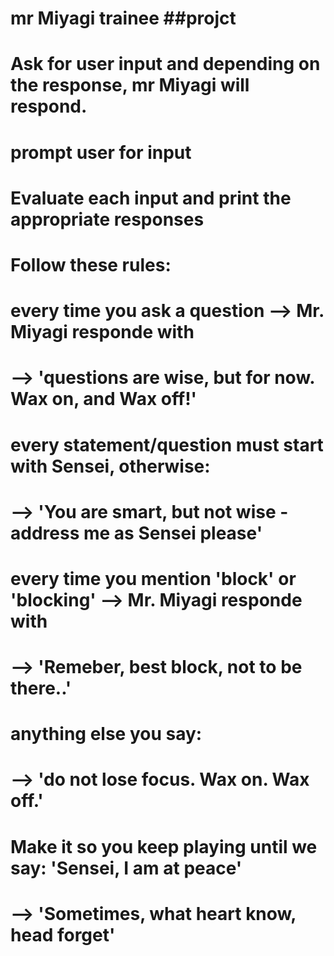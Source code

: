 # mr Miyagi trainee ##projct
# Ask for user input and depending on the response, mr Miyagi will respond.
#
# prompt user for input
# Evaluate each input and print the appropriate responses
# Follow these rules:
#
# every time you ask a question --> Mr. Miyagi responde with
# --> 'questions are wise, but for now. Wax on, and Wax off!'
# every statement/question must start with Sensei, otherwise:
# --> 'You are smart, but not wise - address me as Sensei please'
# every time you mention 'block' or 'blocking' --> Mr. Miyagi responde with
# --> 'Remeber, best block, not to be there..'
# anything else you say:
# --> 'do not lose focus. Wax on. Wax off.'

# Make it so you keep playing until we say: 'Sensei, I am at peace'
# --> 'Sometimes, what heart know, head forget'